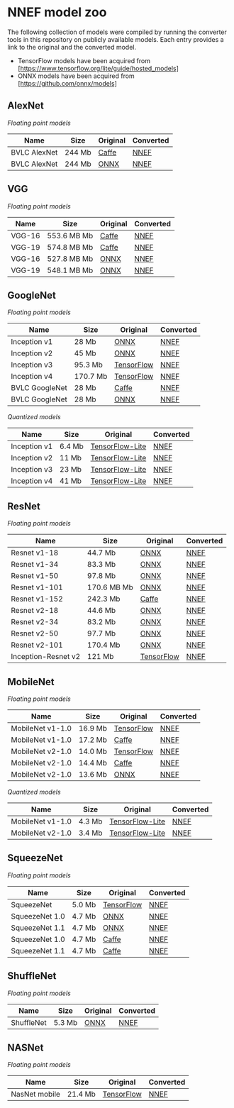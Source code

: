 NNEF model zoo
==============

The following collection of models were compiled by running the converter tools in this repository on publicly available models. Each entry provides a link to the original and the converted model.

* TensorFlow models have been acquired from [https://www.tensorflow.org/lite/guide/hosted_models]
* ONNX models have been acquired from [https://github.com/onnx/models]


AlexNet
-------

_Floating point models_

Name | Size | Original | Converted
--- | --- | --- | ---
BVLC AlexNet | 244 Mb | [Caffe](https://github.com/BVLC/caffe/tree/master/models/bvlc_alexnet) | [NNEF](https://sfo2.digitaloceanspaces.com/nnef-public/bvlc_alexnet.caffemodel.nnef.tgz)
BVLC AlexNet | 244 Mb | [ONNX](https://s3.amazonaws.com/download.onnx/models/opset_9/bvlc_alexnet.tar.gz) | [NNEF](https://sfo2.digitaloceanspaces.com/nnef-public/bvlc_alexnet.onnx.nnef.tgz)


VGG
---

_Floating point models_

Name | Size | Original | Converted
--- | --- | --- | ---
VGG-16 | 553.6 MB Mb | [Caffe](https://gist.github.com/ksimonyan/211839e770f7b538e2d8) | [NNEF](https://sfo2.digitaloceanspaces.com/nnef-public/vgg16.caffemodel.nnef.tgz)
VGG-19 | 574.8 MB Mb | [Caffe](https://gist.github.com/ksimonyan/3785162f95cd2d5fee77) | [NNEF](https://sfo2.digitaloceanspaces.com/nnef-public/vgg19.caffemodel.nnef.tgz)
VGG-16 | 527.8 MB Mb | [ONNX](https://s3.amazonaws.com/onnx-model-zoo/vgg/vgg16/vgg16.onnx) | [NNEF](https://sfo2.digitaloceanspaces.com/nnef-public/vgg16.onnx.nnef.tgz)
VGG-19 | 548.1 MB Mb | [ONNX](https://s3.amazonaws.com/onnx-model-zoo/vgg/vgg19/vgg19.onnx) | [NNEF](https://sfo2.digitaloceanspaces.com/nnef-public/vgg19.onnx.nnef.tgz)


GoogleNet
---------

_Floating point models_

Name | Size | Original | Converted
--- | --- | --- | ---
Inception v1 | 28 Mb | [ONNX](https://s3.amazonaws.com/download.onnx/models/opset_9/inception_v1.tar.gz) | [NNEF](https://sfo2.digitaloceanspaces.com/nnef-public/inception_v1.onnx.nnef.tgz)
Inception v2 | 45 Mb | [ONNX](https://s3.amazonaws.com/download.onnx/models/opset_9/inception_v2.tar.gz) | [NNEF](https://sfo2.digitaloceanspaces.com/nnef-public/inception_v2.onnx.nnef.tgz)
Inception v3 | 95.3 Mb | [TensorFlow](https://storage.googleapis.com/download.tensorflow.org/models/tflite/model_zoo/upload_20180427/inception_v3_2018_04_27.tgz) | [NNEF](https://sfo2.digitaloceanspaces.com/nnef-public/inception_v3.tfpb.nnef.tgz)
Inception v4 | 170.7 Mb | [TensorFlow](https://storage.googleapis.com/download.tensorflow.org/models/tflite/model_zoo/upload_20180427/inception_v4_2018_04_27.tgz) | [NNEF](https://sfo2.digitaloceanspaces.com/nnef-public/inception_v4.tfpb.nnef.tgz)
BVLC GoogleNet | 28 Mb | [Caffe](https://github.com/BVLC/caffe/tree/master/models/bvlc_googlenet) | [NNEF](https://sfo2.digitaloceanspaces.com/nnef-public/bvlc_googlenet.caffemodel.nnef.tgz)
BVLC GoogleNet | 28 Mb | [ONNX](https://s3.amazonaws.com/download.onnx/models/opset_9/bvlc_googlenet.tar.gz) | [NNEF](https://sfo2.digitaloceanspaces.com/nnef-public/bvlc_googlenet.onnx.nnef.tgz)


_Quantized models_

Name | Size | Original | Converted
--- | --- | --- | ---
Inception v1 | 6.4 Mb | [TensorFlow-Lite](http://download.tensorflow.org/models/inception_v1_224_quant_20181026.tgz) | [NNEF](https://sfo2.digitaloceanspaces.com/nnef-public/inception_v1_quant.tflite.nnef.tgz)
Inception v2 | 11 Mb | [TensorFlow-Lite](http://download.tensorflow.org/models/inception_v2_224_quant_20181026.tgz) | [NNEF](https://sfo2.digitaloceanspaces.com/nnef-public/inception_v2_quant.tflite.nnef.tgz)
Inception v3 | 23 Mb | [TensorFlow-Lite](http://download.tensorflow.org/models/tflite_11_05_08/inception_v3_quant.tgz) | [NNEF](https://sfo2.digitaloceanspaces.com/nnef-public/inception_v3_quant.tflite.nnef.tgz)
Inception v4 | 41 Mb | [TensorFlow-Lite](http://download.tensorflow.org/models/inception_v4_299_quant_20181026.tgz) | [NNEF](https://sfo2.digitaloceanspaces.com/nnef-public/inception_v4_quant.tflite.nnef.tgz)


ResNet
------

_Floating point models_

Name | Size | Original | Converted
--- | --- | --- | ---
Resnet v1-18 | 44.7 Mb | [ONNX](https://s3.amazonaws.com/onnx-model-zoo/resnet/resnet18v1/resnet18v1.onnx) | [NNEF](https://sfo2.digitaloceanspaces.com/nnef-public/resnet_v1_18.onnx.nnef.tgz)
Resnet v1-34 | 83.3 Mb | [ONNX](https://s3.amazonaws.com/onnx-model-zoo/resnet/resnet34v1/resnet34v1.onnx) | [NNEF](https://sfo2.digitaloceanspaces.com/nnef-public/resnet_v1_34.onnx.nnef.tgz)
Resnet v1-50 | 97.8 Mb | [ONNX](https://s3.amazonaws.com/onnx-model-zoo/resnet/resnet50v1/resnet50v1.onnx) | [NNEF](https://sfo2.digitaloceanspaces.com/nnef-public/resnet_v1_50.onnx.nnef.tgz)
Resnet v1-101 | 170.6 MB Mb | [ONNX](https://s3.amazonaws.com/onnx-model-zoo/resnet/resnet101v1/resnet101v1.onnx) | [NNEF](https://sfo2.digitaloceanspaces.com/nnef-public/resnet_v1_101.onnx.nnef.tgz)
Resnet v1-152 | 242.3 Mb | [Caffe](https://github.com/KaimingHe/deep-residual-networks) | [NNEF](https://sfo2.digitaloceanspaces.com/nnef-public/resnet_v1_152.caffemodel.nnef.tgz)
Resnet v2-18 | 44.6 Mb | [ONNX](https://s3.amazonaws.com/onnx-model-zoo/resnet/resnet18v2/resnet18v2.onnx) | [NNEF](https://sfo2.digitaloceanspaces.com/nnef-public/resnet_v2_18.onnx.nnef.tgz)
Resnet v2-34 | 83.2 Mb | [ONNX](https://s3.amazonaws.com/onnx-model-zoo/resnet/resnet34v2/resnet34v2.onnx) | [NNEF](https://sfo2.digitaloceanspaces.com/nnef-public/resnet_v2_34.onnx.nnef.tgz)
Resnet v2-50 | 97.7 Mb | [ONNX](https://s3.amazonaws.com/onnx-model-zoo/resnet/resnet50v2/resnet50v2.onnx) | [NNEF](https://sfo2.digitaloceanspaces.com/nnef-public/resnet_v2_50.onnx.nnef.tgz)
Resnet v2-101 | 170.4 Mb | [ONNX](https://s3.amazonaws.com/onnx-model-zoo/resnet/resnet101v2/resnet101v2.onnx) | [NNEF](https://sfo2.digitaloceanspaces.com/nnef-public/resnet_v2_101.onnx.nnef.tgz)
Inception-Resnet v2 | 121 Mb | [TensorFlow](https://storage.googleapis.com/download.tensorflow.org/models/tflite/model_zoo/upload_20180427/inception_resnet_v2_2018_04_27.tgz) | [NNEF](https://sfo2.digitaloceanspaces.com/nnef-public/inception_resnet_v2.tfpb.nnef.tgz)


MobileNet
---------

_Floating point models_

Name | Size | Original | Converted
--- | --- | --- | ---
MobileNet v1-1.0 | 16.9 Mb | [TensorFlow](http://download.tensorflow.org/models/mobilenet_v1_2018_02_22/mobilenet_v1_1.0_224.tgz) | [NNEF](https://sfo2.digitaloceanspaces.com/nnef-public/mobilenet_v1_1.0.tfpb.nnef.tgz)
MobileNet v1-1.0 | 17.2 Mb | [Caffe](https://github.com/shicai/MobileNet-Caffe) | [NNEF](https://sfo2.digitaloceanspaces.com/nnef-public/mobilenet_v1_1.0.caffemodel.nnef.tgz)
MobileNet v2-1.0 | 14.0 Mb | [TensorFlow](http://download.tensorflow.org/models/tflite_11_05_08/mobilenet_v2_1.0_224.tgz) | [NNEF](https://sfo2.digitaloceanspaces.com/nnef-public/mobilenet_v2_1.0.tfpb.nnef.tgz)
MobileNet v2-1.0 | 14.4 Mb | [Caffe](https://github.com/shicai/MobileNet-Caffe) | [NNEF](https://sfo2.digitaloceanspaces.com/nnef-public/mobilenet_v2_1.0.caffemodel.nnef.tgz)
MobileNet v2-1.0 | 13.6 Mb | [ONNX](https://s3.amazonaws.com/onnx-model-zoo/mobilenet/mobilenetv2-1.0/mobilenetv2-1.0.onnx) | [NNEF](https://sfo2.digitaloceanspaces.com/nnef-public/mobilenet_v2_1.0.onnx.nnef.tgz)



_Quantized models_

Name | Size | Original | Converted
--- | --- | --- | ---
MobileNet v1-1.0 | 4.3 Mb | [TensorFlow-Lite](http://download.tensorflow.org/models/mobilenet_v1_2018_08_02/mobilenet_v1_1.0_224_quant.tgz) | [NNEF](https://sfo2.digitaloceanspaces.com/nnef-public/mobilenet_v1_1.0_quant.tflite.nnef.tgz)
MobileNet v2-1.0 | 3.4 Mb | [TensorFlow-Lite](http://download.tensorflow.org/models/tflite_11_05_08/mobilenet_v2_1.0_224_quant.tgz) | [NNEF](https://sfo2.digitaloceanspaces.com/nnef-public/mobilenet_v2_1.0_quant.tflite.nnef.tgz)


SqueezeNet
----------

_Floating point models_

Name | Size | Original | Converted
--- | --- | --- | ---
SqueezeNet | 5.0 Mb | [TensorFlow](https://storage.googleapis.com/download.tensorflow.org/models/tflite/model_zoo/upload_20180427/squeezenet_2018_04_27.tgz) | [NNEF](https://sfo2.digitaloceanspaces.com/nnef-public/squeezenet.tfpb.nnef.tgz)
SqueezeNet 1.0 | 4.7 Mb | [ONNX](https://s3.amazonaws.com/download.onnx/models/opset_9/squeezenet.tar.gz) | [NNEF](https://sfo2.digitaloceanspaces.com/nnef-public/squeezenet_v1.0.onnx.nnef.tgz)
SqueezeNet 1.1 | 4.7 Mb | [ONNX](https://s3.amazonaws.com/onnx-model-zoo/squeezenet/squeezenet1.1/squeezenet1.1.onnx) | [NNEF](https://sfo2.digitaloceanspaces.com/nnef-public/squeezenet_v1.1.onnx.nnef.tgz)
SqueezeNet 1.0 | 4.7 Mb | [Caffe](https://github.com/DeepScale/SqueezeNet/tree/master/SqueezeNet_v1.0) | [NNEF](https://sfo2.digitaloceanspaces.com/nnef-public/squeezenet_v1.0.caffemodel.nnef.tgz)
SqueezeNet 1.1 | 4.7 Mb | [Caffe](https://github.com/DeepScale/SqueezeNet/tree/master/SqueezeNet_v1.1) | [NNEF](https://sfo2.digitaloceanspaces.com/nnef-public/squeezenet_v1.1.caffemodel.nnef.tgz)


ShuffleNet
----------

_Floating point models_

Name | Size | Original | Converted
--- | --- | --- | ---
ShuffleNet | 5.3 Mb | [ONNX](https://s3.amazonaws.com/download.onnx/models/opset_9/shufflenet.tar.gz) | [NNEF](https://sfo2.digitaloceanspaces.com/nnef-public/shufflenet.onnx.nnef.tgz)


NASNet
------

_Floating point models_

Name | Size | Original | Converted
--- | --- | --- | ---
NasNet mobile | 21.4 Mb | [TensorFlow](https://storage.googleapis.com/download.tensorflow.org/models/tflite/model_zoo/upload_20180427/nasnet_mobile_2018_04_27.tgz) | [NNEF](https://sfo2.digitaloceanspaces.com/nnef-public/nasnet_mobile.tfpb.nnef.tgz)
